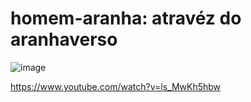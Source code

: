 # homem-aranha: atravéz do aranhaverso


![image](https://github.com/user-attachments/assets/c8f0bc1c-cd47-452c-889c-fd0352728ef3)

https://www.youtube.com/watch?v=ls_MwKh5hbw

